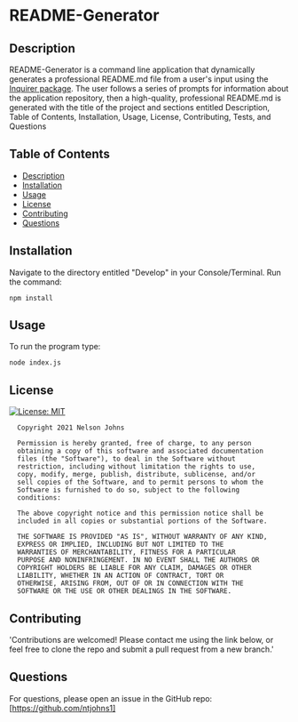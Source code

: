
# README-Generator
## Description
   README-Generator is a command line application that dynamically generates a professional README.md file from a user's input using the [Inquirer package](https://www.npmjs.com/package/inquirer). The user follows a series of prompts for information about the application repository, then a high-quality, professional README.md is generated with the title of the project and sections entitled Description, Table of Contents, Installation, Usage, License, Contributing, Tests, and Questions

## Table of Contents

- [Description](#description)
- [Installation](#installation)
- [Usage](#usage)
- [License](#license)
- [Contributing](#contributing)
- [Questions](#questions)

## Installation
Navigate to the directory entitled "Develop" in your Console/Terminal.
Run the command:
```
npm install
```

## Usage
To run the program type:
```
node index.js
```

## License  
[![License: MIT](https://img.shields.io/badge/License-MIT-yellow.svg)](https://opensource.org/licenses/MIT)


      Copyright 2021 Nelson Johns

      Permission is hereby granted, free of charge, to any person 
      obtaining a copy of this software and associated documentation 
      files (the "Software"), to deal in the Software without 
      restriction, including without limitation the rights to use, 
      copy, modify, merge, publish, distribute, sublicense, and/or 
      sell copies of the Software, and to permit persons to whom the 
      Software is furnished to do so, subject to the following 
      conditions:
      
      The above copyright notice and this permission notice shall be 
      included in all copies or substantial portions of the Software.
      
      THE SOFTWARE IS PROVIDED "AS IS", WITHOUT WARRANTY OF ANY KIND,
      EXPRESS OR IMPLIED, INCLUDING BUT NOT LIMITED TO THE 
      WARRANTIES OF MERCHANTABILITY, FITNESS FOR A PARTICULAR 
      PURPOSE AND NONINFRINGEMENT. IN NO EVENT SHALL THE AUTHORS OR 
      COPYRIGHT HOLDERS BE LIABLE FOR ANY CLAIM, DAMAGES OR OTHER 
      LIABILITY, WHETHER IN AN ACTION OF CONTRACT, TORT OR 
      OTHERWISE, ARISING FROM, OUT OF OR IN CONNECTION WITH THE 
      SOFTWARE OR THE USE OR OTHER DEALINGS IN THE SOFTWARE.
      
## Contributing
'Contributions are welcomed! Please contact me using the link below, or feel free to clone the repo and submit a pull request from a new branch.'

## Questions
For questions, please open an issue in the GitHub repo: [https://github.com/ntjohns1]